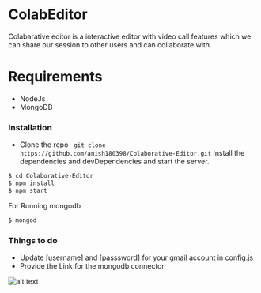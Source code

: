 # ColabEditor



Colabarative editor is a interactive editor with video call features which we can share our session to other users and can collaborate with.

# Requirements
  - NodeJs
  - MongoDB
  

### Installation

 - Clone the repo 
 ``` git clone https://github.com/anish180398/Colaborative-Editor.git```
Install the dependencies and devDependencies and start the server.

```sh
$ cd Colaborative-Editor
$ npm install 
$ npm start
```

For Running mongodb 

```sh
$ mongod
```
### Things to do
 - Update [username] and [passsword] for your gmail account in config.js 
 - Provide the Link for the mongodb connector
 
 ![alt text](HomeScreen.png)

